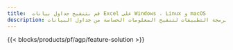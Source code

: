 ```yaml
---
title:  قم بتنقيح جداول بيانات Excel على Windows ، Linux و macOS
description: تطبيق مجاني وواجهات برمجة التطبيقات لتنقيح المعلومات الحساسة من جداول البيانات XLS و XLSX و ODS
---
```

{{< blocks/products/pf/agp/feature-solution >}} 

